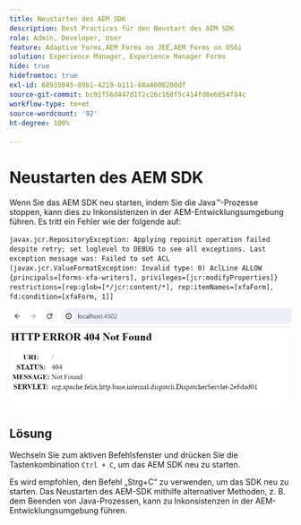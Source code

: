 ```yaml
---
title: Neustarten des AEM SDK
description: Best Practices für den Neustart des AEM SDK
role: Admin, Developer, User
feature: Adaptive Forms,AEM Forms on JEE,AEM Forms on OSGi
solution: Experience Manager, Experience Manager Forms
hide: true
hidefromtoc: true
exl-id: 68935045-89b1-4219-b111-88a4600200df
source-git-commit: bc91f56d447d1f2c26c160f5c414fd0e6054f84c
workflow-type: tm+mt
source-wordcount: '92'
ht-degree: 100%

---
```


# Neustarten des AEM SDK

Wenn Sie das AEM SDK neu starten, indem Sie die Java™-Prozesse stoppen, kann dies zu Inkonsistenzen in der AEM-Entwicklungsumgebung führen. Es tritt ein Fehler wie der folgende auf:

`javax.jcr.RepositoryException: Applying repoinit operation failed despite retry; set loglevel to DEBUG to see all exceptions. Last exception message was: Failed to set ACL (javax.jcr.ValueFormatException: Invalid type: 0) AclLine ALLOW {principals=[forms-xfa-writers], privileges=[jcr:modifyProperties]} restrictions=[rep:glob=[*/jcr:content/*], rep:itemNames=[xfaForm], fd:condition=[xfaForm, 1]]`

![Fehler beim AEM SDK-Neustart](/help/forms/using/assets/restart-sdk-error.png)

## Lösung

Wechseln Sie zum aktiven Befehlsfenster und drücken Sie die Tastenkombination `Ctrl + C`, um das AEM SDK neu zu starten.

Es wird empfohlen, den Befehl „Strg+C“ zu verwenden, um das SDK neu zu starten. Das Neustarten des AEM-SDK mithilfe alternativer Methoden, z. B. dem Beenden von Java-Prozessen, kann zu Inkonsistenzen in der AEM-Entwicklungsumgebung führen.
